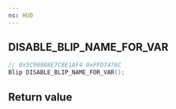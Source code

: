 ```yaml
---
ns: HUD
---
```

## DISABLE_BLIP_NAME_FOR_VAR

```c
// 0x5C90988E7C8E1AF4 0xFFD7476C
Blip DISABLE_BLIP_NAME_FOR_VAR();
```

## Return value
